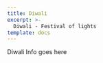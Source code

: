```yaml
---
title: Diwali
excerpt: >-
  Diwali - Festival of lights
template: docs
---
```


Diwali Info goes here